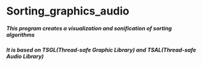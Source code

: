 # Sorting_graphics_audio

##### This program creates a visualization and sonification of sorting algorithms

##### It is based on TSGL(Thread-safe Graphic Library) and TSAL(Thread-safe Audio Library)
